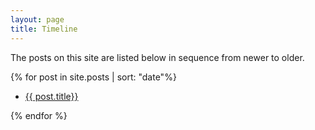 ```yaml
---
layout: page
title: Timeline
---
```


The posts on this site are listed below in sequence from newer to older.

  {% for post in site.posts | sort: "date"%}
  <ul><li>
    <a href="{{ post.url }}">{{ post.title}}</a>
  </li></ul>
  {% endfor %}
